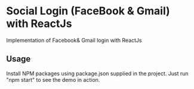 # Social Login (FaceBook & Gmail) with ReactJs

Implementation of Facebook& Gmail login with ReactJs


## Usage
Install NPM packages using package.json supplied in the project. Just run "npm start" to see the demo in action. 



